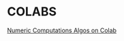 # COLABS

[Numeric Computations Algos on Colab](https://colab.research.google.com/drive/1_mQrthdMoRFIGAuplauPbTYCaVr0eBVV#scrollTo=oK0hb6vgwCyC)
